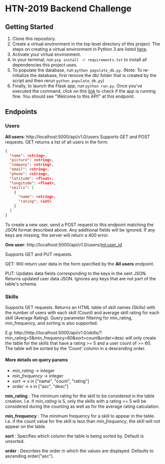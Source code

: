 # HTN-2019 Backend Challenge

## Getting Started
1. Clone this repository.
2. Create a virtual environment in the top level directory of this project. The steps on creating a virtual environment in Python 3 are listed [here](https://docs.python.org/3/library/venv.html).
3. Activate your virtual environment.
4. In your terminal, run `pip install -r requirements.txt` to install all dependencies this project uses.
5. To populate the database, run `python populate_db.py`. (Note: To re-initialize the database, first remove the db/ folder that is created by the script and then rerun `python populate_db.py`)
6. Finally, to launch the Flask app, run `python run.py`. Once you've executed the command, click on this [link](http://localhost:5000/api/v1.0/) to check if the app is running fine. You should see "Welcome to this API!" at this endpoint.

## Endpoints

### Users

**All users**: http://localhost:5000/api/v1.0/users
Supports GET and POST requests. GET returns a list of all users in the form:

```json
{
  "name": <string>,
  "picture": <string>,
  "company": <string>,
  "email": <string>,
  "phone": <string>,
  "latitude": <float>,
  "longitude": <float>,
  "skills": [
    {
      "name": <string>,
      "rating": <int>
    }
  ]
}
```

To create a new user, send a POST request to this endpoint matching the JSON format described above. Any additional fields will be ignored. If any keys are missing, the server will return a 400 error.

**One user**: http://localhost:5000/api/v1.0/users/<int:user_id>

Supports GET and PUT requests.

GET: Will return user data in the form specified by the **All users** endpoint.

PUT: Updates data fields corresponding to the keys in the sent JSON. Returns updated user data JSON. Ignores any keys that are not part of the table's schema.

### Skills

Supports GET requests. Returns an HTML table of skill names (Skills) with the number of users with each skill (Count) and average skill rating for each skill (Average Rating). 
Query parameter filtering for min_rating, min_frequency, and sorting is also supported. 

E.g:
http://http://localhost:5000/api/v1.0/skills/?min_rating=5&min_frequency=60&sort=count&order=desc will only create the table for the skills that have a rating >= 5 and a user count of >= 60. The table will be sorted by the 'Count' column in a descending order.

#### More details on query params

+ *min_rating* -> integer
+ *min_frequency* -> integer
+ *sort* -> x in ["name", "count", "rating"]
+ *order* -> x in ["asc", "desc"]

**min_rating** : The minimum rating for the skill to be considered in the table creation. I.e. if *min_rating* is 5, only the skills with a rating >= 5 will be considered during the counting as well as for the average rating calculation.

**min_frequency** : The minimum frequency for a skill to appear in the table. I.e. if the count value for the skill is less than *min_frequency*, the skill will not appear on the table.

**sort** : Specifies which column the table is being sorted by. Default is unsorted.

**order** : Describes the order in which the values are displayed. Defaults to ascending order("asc").
